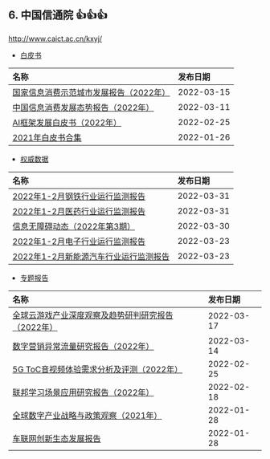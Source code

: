 ## 6. 中国信通院 :+1::+1::+1:
http://www.caict.ac.cn/kxyj/
- [白皮书](http://www.caict.ac.cn/kxyj/qwfb/bps/)

|名称|发布日期|
|:----|:----|
|[国家信息消费示范城市发展报告（2022年）](http://www.caict.ac.cn/kxyj/qwfb/bps/202203/P020220315668286954437.pdf)| 	2022-03-15|
|[中国信息消费发展态势报告（2022年）](http://www.caict.ac.cn/kxyj/qwfb/bps/202203/P020220311570337721006.pdf) 	|2022-03-11|
|[AI框架发展白皮书（2022年）](http://www.caict.ac.cn/kxyj/qwfb/bps/202202/P020220226369908606520.pdf) |	        2022-02-25|
|[2021年白皮书合集](http://www.caict.ac.cn/kxyj/qwfb/bps/202201/t20220126_396162.htm) 	|                2022-01-26|
- [权威数据](http://www.caict.ac.cn/kxyj/qwfb/qwsj/)

|名称|发布日期|
|:----|:----|
|[ 2022年1-2月钢铁行业运行监测报告 ](http://www.caict.ac.cn/kxyj/qwfb/qwsj/202203/P020220331308726461643.pdf)|	2022-03-31
|[ 2022年1-2月医药行业运行监测报告](http://www.caict.ac.cn/kxyj/qwfb/qwsj/202203/P020220331307064584525.pdf)| 	2022-03-31
|[ 信息无障碍动态（2022年第3期） ](http://www.caict.ac.cn/kxyj/qwfb/qwsj/202203/P020220330529197166060.pdf)|	2022-03-30
|[ 2022年1-2月电子行业运行监测报告 ](http://www.caict.ac.cn/kxyj/qwfb/qwsj/202203/P020220323563428998112.pdf)|	2022-03-23
|[ 2022年1-2月新能源汽车行业运行监测报告](http://www.caict.ac.cn/kxyj/qwfb/qwsj/202203/P020220324359430242242.pdf)| 	2022-03-23

- [专题报告](http://www.caict.ac.cn/kxyj/qwfb/ztbg/)

|名称|发布日期|
|:----|:----|
|[ 全球云游戏产业深度观察及趋势研判研究报告（2022年）](http://www.caict.ac.cn/kxyj/qwfb/ztbg/202203/P020220317526747187627.pdf)| 	2022-03-17
|[ 数字营销异常流量研究报告（2022年）](http://www.caict.ac.cn/kxyj/qwfb/ztbg/202203/P020220314605106336626.pdf)| 	2022-03-14
|[ 5G ToC音视频体验需求分析及评测（2022年）](http://www.caict.ac.cn/kxyj/qwfb/ztbg/202202/P020220225508158203503.pdf)| 	2022-02-25
|[ 联邦学习场景应用研究报告（2022年）](http://www.caict.ac.cn/kxyj/qwfb/ztbg/202202/t20220218_396831.htm)| 	2022-02-18
|[ 全球数字产业战略与政策观察（2021年）](http://www.caict.ac.cn/kxyj/qwfb/ztbg/202201/t20220128_396349.htm)| 	2022-01-28
|[ 车联网创新生态发展报告](http://www.caict.ac.cn/kxyj/qwfb/ztbg/202201/t20220128_396327.htm)| 	2022-01-28